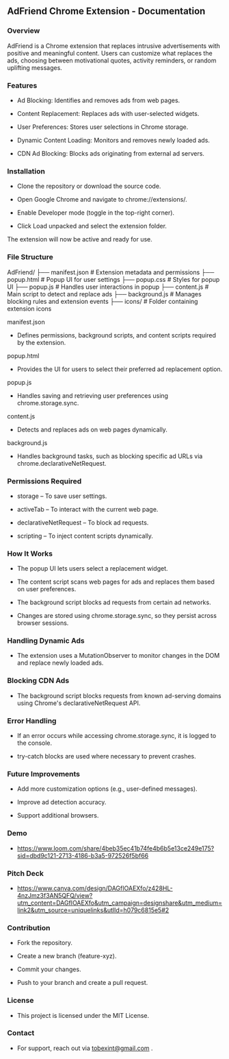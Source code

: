 ## AdFriend Chrome Extension - Documentation

### Overview

AdFriend is a Chrome extension that replaces intrusive advertisements with positive and meaningful content. Users can customize what replaces the ads, choosing between motivational quotes, activity reminders, or random uplifting messages.

### Features

- Ad Blocking: Identifies and removes ads from web pages.

- Content Replacement: Replaces ads with user-selected widgets.

- User Preferences: Stores user selections in Chrome storage.

- Dynamic Content Loading: Monitors and removes newly loaded ads.

- CDN Ad Blocking: Blocks ads originating from external ad servers.

### Installation

- Clone the repository or download the source code.

- Open Google Chrome and navigate to chrome://extensions/.

- Enable Developer mode (toggle in the top-right corner).

- Click Load unpacked and select the extension folder.

The extension will now be active and ready for use.

### File Structure

AdFriend/
├── manifest.json           # Extension metadata and permissions
├── popup.html             # Popup UI for user settings
├── popup.css              # Styles for popup UI
├── popup.js               # Handles user interactions in popup
├── content.js             # Main script to detect and replace ads
├── background.js          # Manages blocking rules and extension events
├── icons/                 # Folder containing extension icons

manifest.json

- Defines permissions, background scripts, and content scripts required by the extension.

popup.html

- Provides the UI for users to select their preferred ad replacement option.

popup.js

- Handles saving and retrieving user preferences using chrome.storage.sync.

content.js

- Detects and replaces ads on web pages dynamically.

background.js

- Handles background tasks, such as blocking specific ad URLs via chrome.declarativeNetRequest.

### Permissions Required

- storage – To save user settings.

- activeTab – To interact with the current web page.

- declarativeNetRequest – To block ad requests.

- scripting – To inject content scripts dynamically.

### How It Works

- The popup UI lets users select a replacement widget.

- The content script scans web pages for ads and replaces them based on user preferences.

- The background script blocks ad requests from certain ad networks.

- Changes are stored using chrome.storage.sync, so they persist across browser sessions.

### Handling Dynamic Ads

- The extension uses a MutationObserver to monitor changes in the DOM and replace newly loaded ads.

### Blocking CDN Ads

- The background script blocks requests from known ad-serving domains using Chrome's declarativeNetRequest API.

### Error Handling

- If an error occurs while accessing chrome.storage.sync, it is logged to the console.

- try-catch blocks are used where necessary to prevent crashes.

### Future Improvements

- Add more customization options (e.g., user-defined messages).

- Improve ad detection accuracy.

- Support additional browsers.

### Demo

- https://www.loom.com/share/4beb35ec41b74fe4b6b5e13ce249e175?sid=dbd9c121-2713-4186-b3a5-972526f5bf66

### Pitch Deck

- https://www.canva.com/design/DAGfIOAEXfo/z428HL-4nzJmz3f3AN5QFQ/view?utm_content=DAGfIOAEXfo&utm_campaign=designshare&utm_medium=link2&utm_source=uniquelinks&utlId=h079c6815e5#2

### Contribution

- Fork the repository.

- Create a new branch (feature-xyz).

- Commit your changes.

- Push to your branch and create a pull request.

### License

- This project is licensed under the MIT License.

### Contact

- For support, reach out via tobexint@gmail.com .

